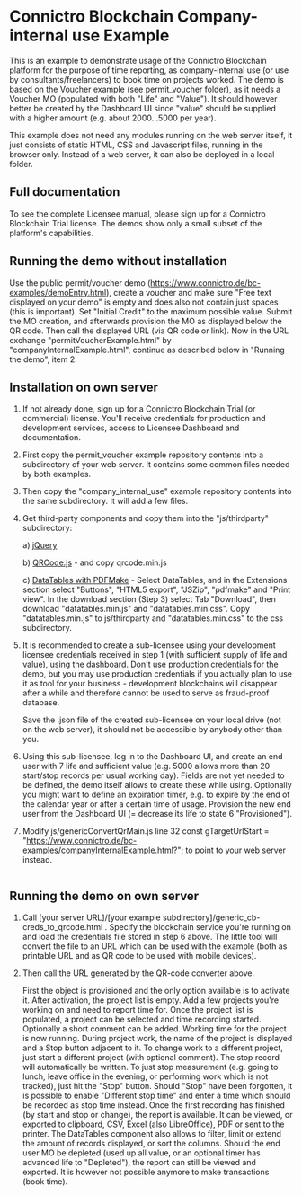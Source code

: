 # Connictro Blockchain Company-internal use Example

This is an example to demonstrate usage of the Connictro Blockchain platform for the purpose of time reporting,
as company-internal use (or use by consultants/freelancers) to book time on projects worked.
The demo is based on the Voucher example (see permit_voucher folder), as it needs a Voucher MO (populated with
both "Life" and "Value"). It should however better be created by the Dashboard UI since "value" should be supplied
with a higher amount (e.g. about 2000...5000 per year).

This example does not need any modules running on the web server itself, it just consists of static HTML, CSS and
Javascript files, running in the browser only. Instead of a web server, it can also be deployed in a local folder.


## Full documentation
To see the complete Licensee manual, please sign up for a Connictro Blockchain Trial license. The demos show only
a small subset of the platform's capabilities.


## Running the demo without installation
Use the public permit/voucher demo (https://www.connictro.de/bc-examples/demoEntry.html), create a voucher and make sure
"Free text displayed on your demo" is empty and does also not contain just spaces (this is important).
Set "Initial Credit" to the maximum possible value. Submit the MO creation, and afterwards provision the MO as
displayed below the QR code. Then call the displayed URL (via QR code or link).
Now in the URL exchange "permitVoucherExample.html" by "companyInternalExample.html", continue as described below
in "Running the demo", item 2.


## Installation on own server
1. If not already done, sign up for a Connictro Blockchain Trial (or commercial) license. You'll receive credentials for
   production and development services, access to Licensee Dashboard and documentation.

2. First copy the permit_voucher example repository contents into a subdirectory of your web server.
   It contains some common files needed by both examples.

3. Then copy the "company_internal_use" example repository contents into the same subdirectory. It will add a few files.

4. Get third-party components and copy them into the "js/thirdparty" subdirectory:

   a) [jQuery](https://code.jquery.com/jquery-3.6.0.min.js)

   b) [QRCode.js](https://github.com/davidshimjs/qrcodejs) - and copy qrcode.min.js

   c) [DataTables with PDFMake](https://datatables.net/download/) -
      Select DataTables, and in the Extensions section select "Buttons", "HTML5 export", "JSZip", "pdfmake" and "Print view".
      In the download section (Step 3) select Tab "Download", then download "datatables.min.js" and "datatables.min.css".
      Copy "datatables.min.js" to js/thirdparty and "datatables.min.css" to the css subdirectory.


5. It is recommended to create a sub-licensee using your development licensee credentials received in step 1
   (with sufficient supply of life and value), using the dashboard. Don't use production credentials for the demo, but
   you may use production credentials if you actually plan to use it as tool for your business - development blockchains
   will disappear after a while and therefore cannot be used to serve as fraud-proof database.

   Save the .json file of the created sub-licensee on your local drive (not on the web server), it should not be
   accessible by anybody other than you.

6. Using this sub-licensee, log in to the Dashboard UI, and create an end user with 7 life and sufficient value (e.g. 5000 allows
   more than 20 start/stop records per usual working day). Fields are not yet needed to be defined, the demo itself allows to
   create these while using. Optionally you might want to define an expiration timer, e.g. to expire by the end of the calendar
   year or after a certain time of usage. Provision the new end user from the Dashboard UI (= decrease its life to state
   6 "Provisioned").

7. Modify js/genericConvertQrMain.js line 32
   const gTargetUrlStart  = "https://www.connictro.de/bc-examples/companyInternalExample.html?";
   to point to your web server instead.

     ```

## Running the demo on own server
1. Call [your server URL]/[your example subdirectory]/generic_cb-creds_to_qrcode.html .
   Specify the blockchain service you're running on and load the credentials file stored in step 6 above.
   The little tool will convert the file to an URL which can be used with the example (both as printable URL and as QR code
   to be used with mobile devices).

2. Then call the URL generated by the QR-code converter above.

   First the object is provisioned and the only option available is to activate it.
   After activation, the project list is empty. Add a few projects you're working on and need to report time for.
   Once the project list is populated, a project can be selected and time recording started. Optionally a short comment can
   be added. Working time for the project is now running.
   During project work, the name of the project is displayed and a Stop button adjacent to it.
   To change work to a different project, just start a different project (with optional comment). The stop record will
   automatically be written.
   To just stop measurement (e.g. going to lunch, leave office in the evening, or performing work which is not tracked),
   just hit the "Stop" button.
   Should "Stop" have been forgotten, it is possible to enable "Different stop time" and enter a time which should be recorded as
   stop time instead.
   Once the first recording has finished (by start and stop or change), the report is available.
   It can be viewed, or exported to clipboard, CSV, Excel (also LibreOffice), PDF or sent to the printer. The DataTables component
   also allows to filter, limit or extend the amount of records displayed, or sort the columns.
   Should the end user MO be depleted (used up all value, or an optional timer has advanced life to "Depleted"), the report can
   still be viewed and exported. It is however not possible anymore to make transactions (book time).

